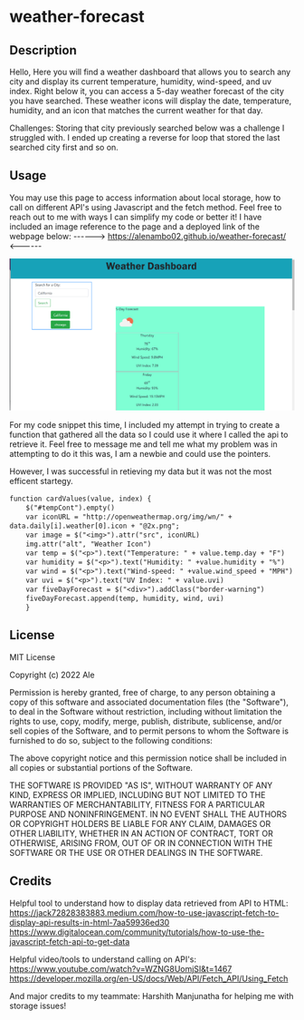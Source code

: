 # weather-forecast

## Description
Hello, Here you will find a weather dashboard that allows you to search any city and display its current temperature, humidity, wind-speed, and uv index. Right below it, you can access a 5-day weather forecast of the city you have searched. These weather icons will display the date, temperature, humidity, and an icon that matches the current weather for that day.  


Challenges: Storing that city previously searched below was a challenge I struggled with. I ended up creating a reverse for loop that stored the last searched city first and so on.

## Usage
You may use this page to access information about local storage, how to call on different API's using Javascript and the fetch method. Feel free to reach out to me with ways I can simplify my code or better it! I have included an image reference to the page and a deployed link of the webpage below: ------> https://alenambo02.github.io/weather-forecast/ <------

![alt text](./assets/weather%20dashboard.png)

For my code snippet this time, I included my attempt in trying to create a function that gathered all the data so I could use it where I called the api to retrieve it. Feel free to message me and tell me what my problem was in attempting to do it this was, I am a newbie and could use the pointers.

However, I was successful in retieving my data but it was not the most efficent startegy.
```
function cardValues(value, index) {
    $("#tempCont").empty()
    var iconURL = "http://openweathermap.org/img/wn/" + data.daily[i].weather[0].icon + "@2x.png";
    var image = $("<img>").attr("src", iconURL)
    img.attr("alt", "Weather Icon")
    var temp = $("<p>").text("Temperature: " + value.temp.day + "F")
    var humidity = $("<p>").text("Humidity: " +value.humidity + "%")
    var wind = $("<p>").text("Wind-speed: " +value.wind_speed + "MPH")
    var uvi = $("<p>").text("UV Index: " + value.uvi)
    var fiveDayForecast = $("<div>").addClass("border-warning")
    fiveDayForecast.append(temp, humidity, wind, uvi)
    }
```

## License 
MIT License

Copyright (c) 2022 Ale

Permission is hereby granted, free of charge, to any person obtaining a copy of this software and associated documentation files (the "Software"), to deal in the Software without restriction, including without limitation the rights to use, copy, modify, merge, publish, distribute, sublicense, and/or sell copies of the Software, and to permit persons to whom the Software is furnished to do so, subject to the following conditions:

The above copyright notice and this permission notice shall be included in all copies or substantial portions of the Software.

THE SOFTWARE IS PROVIDED "AS IS", WITHOUT WARRANTY OF ANY KIND, EXPRESS OR IMPLIED, INCLUDING BUT NOT LIMITED TO THE WARRANTIES OF MERCHANTABILITY, FITNESS FOR A PARTICULAR PURPOSE AND NONINFRINGEMENT. IN NO EVENT SHALL THE AUTHORS OR COPYRIGHT HOLDERS BE LIABLE FOR ANY CLAIM, DAMAGES OR OTHER LIABILITY, WHETHER IN AN ACTION OF CONTRACT, TORT OR OTHERWISE, ARISING FROM, OUT OF OR IN CONNECTION WITH THE SOFTWARE OR THE USE OR OTHER DEALINGS IN THE SOFTWARE.

## Credits
Helpful tool to understand how to display data retrieved from API to HTML: 
https://jack72828383883.medium.com/how-to-use-javascript-fetch-to-display-api-results-in-html-7aa59936ed30
https://www.digitalocean.com/community/tutorials/how-to-use-the-javascript-fetch-api-to-get-data

Helpful video/tools to understand calling on API's: https://www.youtube.com/watch?v=WZNG8UomjSI&t=1467
https://developer.mozilla.org/en-US/docs/Web/API/Fetch_API/Using_Fetch

And major credits to my teammate: 
Harshith Manjunatha
for helping me with storage issues!
 
